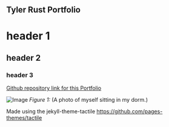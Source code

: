 ## Tyler Rust Portfolio
# header 1
## header 2
### header 3

[Github repository link for this Portfolio](https://github.com/strrules105/Portfolio)

![Image](https://github.com/strrules105/Portfolio/blob/main/Self-Picture.png)
_Figure 1:_ (A photo of myself sitting in my dorm.)

Made using the jekyll-theme-tactile https://github.com/pages-themes/tactile
